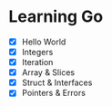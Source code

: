 # Learning Go

- [x] Hello World
- [x] Integers
- [x] Iteration
- [x] Array & Slices
- [x] Struct & Interfaces
- [x] Pointers & Errors
